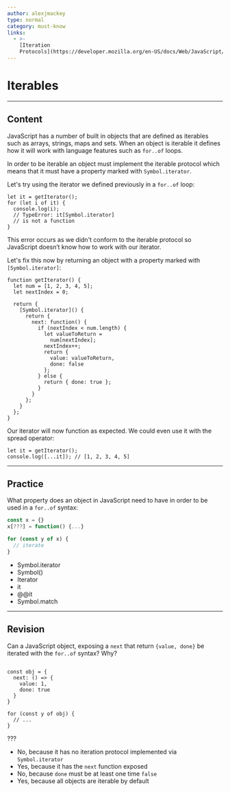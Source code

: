 ```yaml
---
author: alexjmackey
type: normal
category: must-know
links:
  - >-
    [Iteration
    Protocols](https://developer.mozilla.org/en-US/docs/Web/JavaScript/Reference/Iteration_protocols){documentation}
---
```


# Iterables


---

## Content

JavaScript has a number of built in objects that are defined as iterables such as arrays, strings, maps and sets. When an object is iterable it defines how it will work with language features such as `for..of` loops.

In order to be iterable an object must implement the iterable protocol which means that it must have a property marked with `Symbol.iterator`.

Let's try using the iterator we defined previously in a `for..of` loop:

```plain-text
let it = getIterator();
for (let i of it) {
  console.log(i);
  // TypeError: it[Symbol.iterator]
  // is not a function
}
```

This error occurs as we didn't conform to the iterable protocol so JavaScript doesn’t know how to work with our iterator.

Let's fix this now by returning an object with a property marked with `[Symbol.iterator]`:

```plain-text
function getIterator() {
  let num = [1, 2, 3, 4, 5];
  let nextIndex = 0;

  return {
    [Symbol.iterator]() {
      return {
        next: function() {
          if (nextIndex < num.length) {
            let valueToReturn =
              num[nextIndex];
            nextIndex++;
            return {
              value: valueToReturn,
              done: false
            };
          } else {
            return { done: true };
          }
        }
      };
    }
  };
}
```

Our iterator will now function as expected. We could even use it with the spread operator:

```plain-text
let it = getIterator();
console.log([...it]); // [1, 2, 3, 4, 5]
```


---

## Practice

What property does an object in JavaScript need to have in order to be used in a `for..of` syntax:

```javascript
const x = {}
x[???] = function() {...}

for (const y of x) {
  // iterate
}
```

- Symbol.iterator
- Symbol()
- Iterator
- it
- @@it
- Symbol.match


---

## Revision

Can a JavaScript object, exposing a `next` that return `{value, done}` be iterated with the `for..of` syntax? Why?

```plain-text

const obj = {
  next: () => {
    value: 1,
    done: true
  }
}

for (const y of obj) {
  // ...
}

```

???

- No, because it has no iteration protocol implemented via `Symbol.iterator`
- Yes, because it has the `next` function exposed
- No, because `done` must be at least one time `false`
- Yes, because all objects are iterable by default
